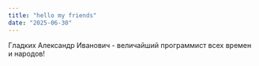```yaml
---
title: "hello my friends"
date: "2025-06-30"
---
```


Гладких Александр Иванович - величайший программист всех времен и народов!
